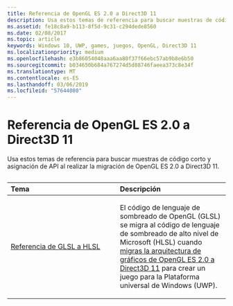 ```yaml
---
title: Referencia de OpenGL ES 2.0 a Direct3D 11
description: Usa estos temas de referencia para buscar muestras de código corto y asignación de API al realizar la migración de OpenGL ES 2.0 a Direct3D 11.
ms.assetid: fe18c8a9-b113-8f5d-9c31-c294dede8560
ms.date: 02/08/2017
ms.topic: article
keywords: Windows 10, UWP, games, juegos, OpenGL, Direct3D 11
ms.localizationpriority: medium
ms.openlocfilehash: e3b86054048aaa6aa80f37f66ebc57ab9b8e6b50
ms.sourcegitcommit: b034650b684a767274d5d88746faeea373c8e34f
ms.translationtype: MT
ms.contentlocale: es-ES
ms.lasthandoff: 03/06/2019
ms.locfileid: "57644080"
---
```

# <a name="opengl-es-20-to-direct3d-11-reference"></a>Referencia de OpenGL ES 2.0 a Direct3D 11



Usa estos temas de referencia para buscar muestras de código corto y asignación de API al realizar la migración de OpenGL ES 2.0 a Direct3D 11.
## 
<table>
<colgroup>
<col width="50%" />
<col width="50%" />
</colgroup>
<thead>
<tr class="header">
<th align="left">Tema</th>
<th align="left">Descripción</th>
</tr>
</thead>
<tbody>
<tr class="odd">
<td align="left"><p><a href="glsl-to-hlsl-reference.md">Referencia de GLSL a HLSL</a></p></td>
<td align="left"><p>El código de lenguaje de sombreado de OpenGL (GLSL) se migra al código de lenguaje de sombreado de alto nivel de Microsoft (HLSL) cuando <a href="port-from-opengl-es-2-0-to-directx-11-1.md">migras la arquitectura de gráficos de OpenGL ES 2.0 a Direct3D 11</a> para crear un juego para la Plataforma universal de Windows (UWP).</p></td>
</tr>
</tbody>
</table>

 

 

 




